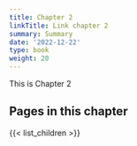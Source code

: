 ```yaml
---
title: Chapter 2
linkTitle: Link chapter 2
summary: Summary
date: '2022-12-22'
type: book
weight: 20
---
```

This is Chapter 2

## Pages in this chapter

{{< list_children >}}